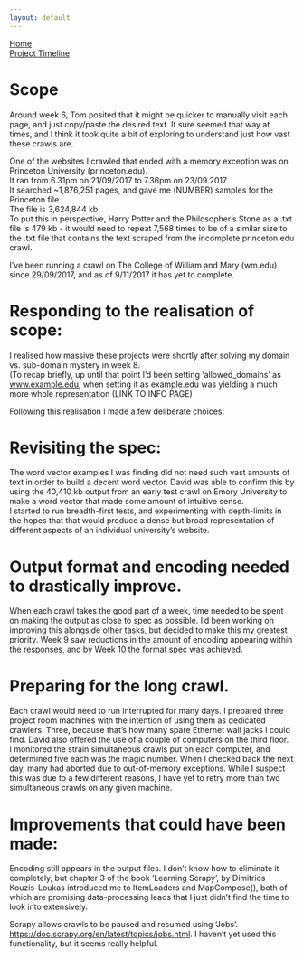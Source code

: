 ```yaml
---
layout: default
---
```

[Home](https://stephgarland.github.io/NLP-Portfolio) <br>
[Project Timeline](https://stephgarland.github.io/NLP-Portfolio/timeline)

# [](#header-1)Scope
Around week 6, Tom posited that it might be quicker to manually visit each page, and just copy/paste the desired text. 
It sure seemed that way at times, and I think it took quite a bit of exploring to understand just how vast these crawls are. 

One of the websites I crawled that ended with a memory exception was on Princeton University (princeton.edu).<br>
It ran from 6.31pm on 21/09/2017 to 7.36pm on 23/09.2017.<br>
It searched ~1,876,251 pages, and gave me (NUMBER) samples for the Princeton file. <br>
The file is 3,624,844 kb. <br>
To put this in perspective, Harry Potter and the Philosopher’s Stone as a .txt file is 479 kb - it would need to repeat 7,568 times to be of a similar size to the .txt file that contains the text scraped from the incomplete princeton.edu crawl. 

I’ve been running a crawl on The College of William and Mary (wm.edu) since 29/09/2017, and as of 9/11/2017 it has yet to complete. 

# [](#header-2)Responding to the realisation of scope:
I realised how massive these projects were shortly after solving my domain vs. sub-domain mystery in week 8.<br> 
(To recap briefly, up until that point I’d been setting ‘allowed_domains’ as www.example.edu, when setting it as example.edu was yielding a much more whole representation (LINK TO INFO PAGE)

Following this realisation I made a few deliberate choices:

# [](#header-3)Revisiting the spec:
The word vector examples I was finding did not need such vast amounts of text in order to build a decent word vector. David was able to confirm this by using the 40,410 kb output from an early test crawl on Emory University to make a word vector that made some amount of intuitive sense. <br>
I started to run breadth-first tests, and experimenting with depth-limits in the hopes that that would produce a dense but broad representation of different aspects of an individual university’s website. 

# [](#header-3)Output format and encoding needed to drastically improve.
When each crawl takes the good part of a week, time needed to be spent on making the output as close to spec as possible. I’d been working on improving this alongside other tasks, but decided to make this my greatest priority. Week 9 saw reductions in the amount of encoding appearing within the responses, and by Week 10 the format spec was achieved. 

# [](#header-3)Preparing for the long crawl.
Each crawl would need to run interrupted for many days. I prepared three project room machines with the intention of using them as dedicated crawlers. Three, because that’s how many spare Ethernet wall jacks I could find. David also offered the use of a couple of computers on the third floor. <br>
I monitored the strain simultaneous crawls put on each computer, and determined five each was the magic number. When I checked back the next day, many had aborted due to out-of-memory exceptions. While I suspect this was due to a few different reasons, I have yet to retry more than two simultaneous crawls on any given machine. 


# [](#header-2)Improvements that could have been made:

Encoding still appears in the output files. I don’t know how to eliminate it completely, but chapter 3 of the book ‘Learning Scrapy’, by Dimitrios Kouzis-Loukas introduced me to ItemLoaders and MapCompose(), both of which are promising data-processing leads that I just didn’t find the time to look into extensively.

Scrapy allows crawls to be paused and resumed using ‘Jobs’. https://doc.scrapy.org/en/latest/topics/jobs.html. I haven’t yet used this functionality, but it seems really helpful.
